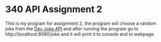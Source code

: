 # 340 API Assignment 2
This is my program for assignment 2, the program will choose a random joke from the [Dev Joke API](https://documenter.getpostman.com/view/16443297/TzkyLee7) and after running the program go to http://localhost:8080/joke and it will print it to console and to webpage. 
